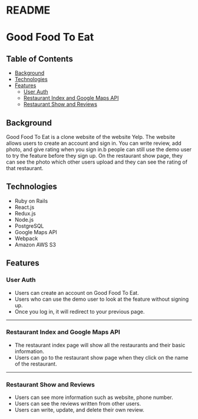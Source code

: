 # README

# Good Food To Eat

## Table of Contents

  * [Background](#background)
  * [Technologies](#technologies)
  * [Features](#features)
    * [User Auth](#user-auth)
    * [Restaurant Index and Google Maps API](#camps-index-and-google-maps-api)
    * [Restaurant Show and Reviews](#camp-show-and-reviews)


## Background

Good Food To Eat is a clone website of the website Yelp. The website allows users to create an account and sign in. You can write review,
add photo, and give rating when you sign in.b people can still use the demo user to try the feature before they sign up. On the restaurant show page, they can see the photo which other users upload and they can see the rating of that restaurant.

## Technologies

* Ruby on Rails
* React.js
* Redux.js
* Node.js
* PostgreSQL
* Google Maps API
* Webpack
* Amazon AWS S3

## Features

### User Auth 

* Users can create an account on Good Food To Eat.
* Users who can use the demo user to look at the feature without signing up.
* Once you log in, it will redirect to your previous page.

---

### Restaurant Index and Google Maps API

* The restaurant index page will show all the restaurants and their basic information.
* Users can go to the restaurant show page when they click on the name of the restaurant.

---

### Restaurant Show and Reviews

* Users can see more information such as website, phone number.
* Users can see the reviews written from other users.
* Users can write, update, and delete their own review.